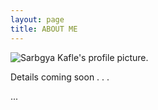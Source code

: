 ```yaml
---
layout: page
title: ABOUT ME
---
```


![Sarbgya Kafle's profile picture.](sarbagya.png/800 "Sarbgya Kafle's profile picture.")


<p class="message">
 Details coming soon . . . 
</p>
... 

